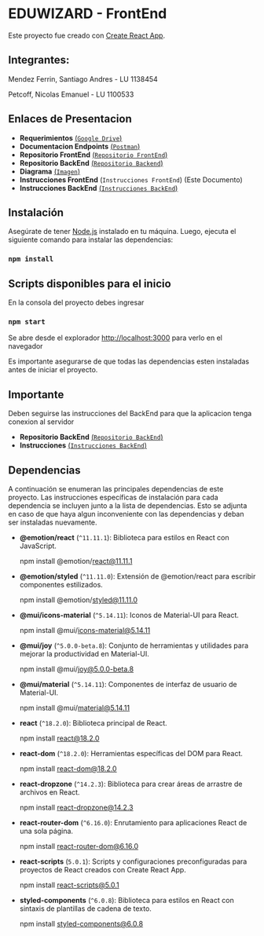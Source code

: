 # EDUWIZARD - FrontEnd

Este proyecto fue creado con [Create React App](https://github.com/facebook/create-react-app).


## Integrantes:

Mendez Ferrin, Santiago Andres - LU 1138454

Petcoff, Nicolas Emanuel - LU 1100533


## Enlaces de Presentacion

- **Requerimientos** [(`Google Drive`)](https://docs.google.com/document/d/1DmThAggf-TVJIIcWhQuvn5CsdusAVou_LZKB6Rfx4uA/edit?usp=sharing)
- **Documentacion Endpoints** [(`Postman`)](https://documenter.getpostman.com/view/30808697/2s9YeHbB3g#8df2df0a-7327-44e0-8224-dfc3476400e6)
- **Repositorio FrontEnd** [(`Repositorio FrontEnd`)](https://github.com/nicopetcoff/Market-Profesores)
- **Repositorio BackEnd** [(`Repositorio Backend`)](https://github.com/nicopetcoff/API-REST-BACKEND)
- **Diagrama** [(`Imagen`)](https://drive.google.com/file/d/1a_yt9mAssyO8vS5wuzMEekzmAOClH6Su/view?usp=sharing)
- **Instrucciones FrontEnd** (`Instrucciones FrontEnd`)  (Este Documento)
- **Instrucciones BackEnd** [(`Instrucciones BackEnd`)](https://github.com/nicopetcoff/API-REST-BACKEND/blob/main/README.md)


## Instalación

Asegúrate de tener [Node.js](https://nodejs.org/) instalado en tu máquina. Luego, ejecuta el siguiente comando para instalar las dependencias:


### `npm install`


## Scripts disponibles para el inicio

En la consola del proyecto debes ingresar

### `npm start`

Se abre desde el explorador [http://localhost:3000](http://localhost:3000) para verlo en el navegador

Es importante asegurarse de que todas las dependencias esten instaladas antes de iniciar el proyecto.


## Importante
Deben seguirse las instrucciones del BackEnd para que la aplicacion tenga conexion al servidor
- **Repositorio BackEnd** [(`Repositorio BackEnd`)](https://github.com/nicopetcoff/API-REST-BACKEND)
- **Instrucciones** [(`Instrucciones BackEnd`)](https://github.com/nicopetcoff/API-REST-BACKEND/blob/main/README.md)


## Dependencias

A continuación se enumeran las principales dependencias de este proyecto.
Las instrucciones específicas de instalación para cada dependencia se incluyen junto a la lista de dependencias.
Esto se adjunta en caso de que haya algun inconveniente con las dependencias y deban ser instaladas nuevamente.

- **@emotion/react** (`^11.11.1`): Biblioteca para estilos en React con JavaScript.

  npm install @emotion/react@11.11.1

  
- **@emotion/styled** (`^11.11.0`): Extensión de @emotion/react para escribir componentes estilizados.

  npm install @emotion/styled@11.11.0


- **@mui/icons-material** (`^5.14.11`): Iconos de Material-UI para React.

  npm install @mui/icons-material@5.14.11


- **@mui/joy** (`^5.0.0-beta.8`): Conjunto de herramientas y utilidades para mejorar la productividad en Material-UI.

  npm install @mui/joy@5.0.0-beta.8


- **@mui/material** (`^5.14.11`): Componentes de interfaz de usuario de Material-UI.

  npm install @mui/material@5.14.11


- **react** (`^18.2.0`): Biblioteca principal de React.

  npm install react@18.2.0


- **react-dom** (`^18.2.0`): Herramientas específicas del DOM para React.

  npm install react-dom@18.2.0


- **react-dropzone** (`^14.2.3`): Biblioteca para crear áreas de arrastre de archivos en React.

  npm install react-dropzone@14.2.3


- **react-router-dom** (`^6.16.0`): Enrutamiento para aplicaciones React de una sola página.

  npm install react-router-dom@6.16.0


- **react-scripts** (`5.0.1`): Scripts y configuraciones preconfiguradas para proyectos de React creados con Create React App.

  npm install react-scripts@5.0.1


- **styled-components** (`^6.0.8`): Biblioteca para estilos en React con sintaxis de plantillas de cadena de texto.

  npm install styled-components@6.0.8
